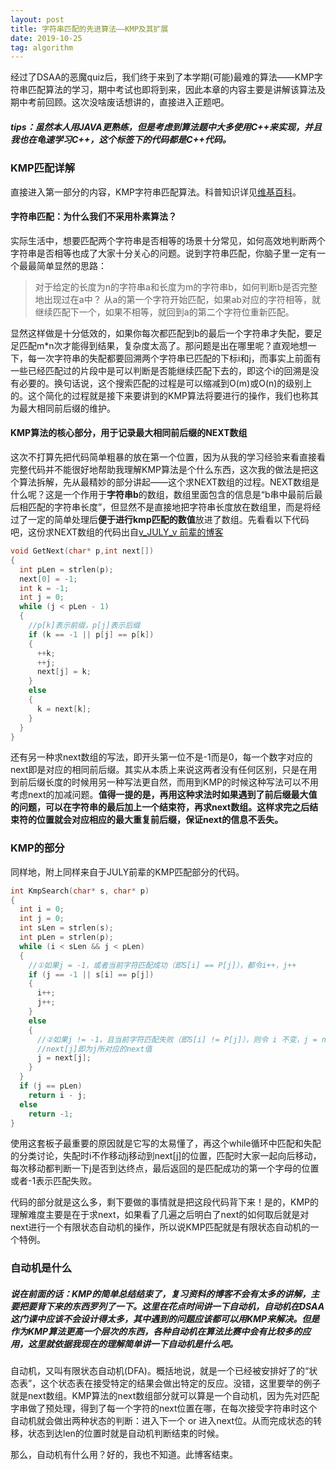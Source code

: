 ```yaml
---
layout: post
title: 字符串匹配的先进算法——KMP及其扩展
date: 2019-10-25
tag: algorithm
---
```


  经过了DSAA的恶魔quiz后，我们终于来到了本学期(可能)最难的算法——KMP字符串匹配算法的学习，期中考试也即将到来，因此本章的内容主要是讲解该算法及期中考前回顾。这次没啥废话想讲的，直接进入正题吧。

##### tips：虽然本人用JAVA更熟练，但是考虑到算法题中大多使用C++来实现，并且我也在龟速学习C++，这个标签下的代码都是C++代码。

### KMP匹配详解

  直接进入第一部分的内容，KMP字符串匹配算法。科普知识详见[维基百科](https://en.wikipedia.org/wiki/Knuth%E2%80%93Morris%E2%80%93Pratt_algorithm)。

#### 字符串匹配：为什么我们不采用朴素算法？
  
  实际生活中，想要匹配两个字符串是否相等的场景十分常见，如何高效地判断两个字符串是否相等也成了大家十分关心的问题。说到字符串匹配，你脑子里一定有一个最最简单显然的思路：

  > 对于给定的长度为n的字符串a和长度为m的字符串b，如何判断b是否完整地出现过在a中？
  > 从a的第一个字符开始匹配，如果ab对应的字符相等，就继续匹配下一个，如果不相等，就回到a的第二个字符位重新匹配。

  显然这样做是十分低效的，如果你每次都匹配到b的最后一个字符串才失配，要足足匹配m*n次才能得到结果，复杂度太高了。那问题是出在哪里呢？直观地想一下，每一次字符串的失配都要回溯两个字符串已匹配的下标i和j，而事实上前面有一些已经匹配过的片段中是可以判断是否能继续匹配下去的，即这个i的回溯是没有必要的。换句话说，这个搜索匹配的过程是可以缩减到O(m)或O(n)的级别上的。这个简化的过程就是接下来要讲到的KMP算法将要进行的操作，我们也称其为最大相同前后缀的维护。


#### KMP算法的核心部分，用于记录最大相同前后缀的NEXT数组

  这次不打算先把代码简单粗暴的放在第一个位置，因为从我的学习经验来看直接看完整代码并不能很好地帮助我理解KMP算法是个什么东西，这次我的做法是把这个算法拆解，先从最精妙的部分讲起——这个求NEXT数组的过程。NEXT数组是什么呢？这是一个作用于**字符串b**的数组，数组里面包含的信息是“b串中最前后最后相匹配的字符串长度”，但显然不是直接地把字符串长度放在数组里，而是将经过了一定的简单处理后**便于进行kmp匹配的数值**放进了数组。先看看以下代码吧，这份求NEXT数组的代码出自[v_JULY_v 前辈的博客](https://blog.csdn.net/v_july_v/article/details/7041827) 

```c++
void GetNext(char* p,int next[])
{
  int pLen = strlen(p);
  next[0] = -1;
  int k = -1;
  int j = 0;
  while (j < pLen - 1)
  {
    //p[k]表示前缀，p[j]表示后缀
    if (k == -1 || p[j] == p[k]) 
    {
      ++k;
      ++j;
      next[j] = k;
    }
    else 
    {
      k = next[k];
    }
  }
}
``` 

  还有另一种求next数组的写法，即开头第一位不是-1而是0，每一个数字对应的next即是对应的相同前后缀。其实从本质上来说这两者没有任何区别，只是在用到前后缀长度的时候用另一种写法更自然，而用到KMP的时候这种写法可以不用考虑next的加减问题。**值得一提的是，再用这种求法时如果遇到了前后缀最大值的问题，可以在字符串的最后加上一个结束符，再求next数组。这样求完之后结束符的位置就会对应相应的最大重复前后缀，保证next的信息不丢失。**

### KMP的部分

  同样地，附上同样来自于JULY前辈的KMP匹配部分的代码。

```c++
int KmpSearch(char* s, char* p)
{
  int i = 0;
  int j = 0;
  int sLen = strlen(s);
  int pLen = strlen(p);
  while (i < sLen && j < pLen)
  {
    //①如果j = -1，或者当前字符匹配成功（即S[i] == P[j]），都令i++，j++    
    if (j == -1 || s[i] == p[j])
    {
      i++;
      j++;
    }
    else
    {
      //②如果j != -1，且当前字符匹配失败（即S[i] != P[j]），则令 i 不变，j = next[j]    
      //next[j]即为j所对应的next值      
      j = next[j];
    }
  }
  if (j == pLen)
    return i - j;
  else
    return -1;
}
```

  使用这套板子最重要的原因就是它写的太易懂了，再这个while循环中匹配和失配的分类讨论，失配时i不作移动j移动到next[j]的位置，匹配时大家一起向后移动，每次移动都判断一下j是否到达终点，最后返回的是匹配成功的第一个字母的位置或者-1表示匹配失败。

  代码的部分就是这么多，剩下要做的事情就是把这段代码背下来！是的，KMP的理解难度主要是在于求next，如果看了几遍之后明白了next的如何取后就是对next进行一个有限状态自动机的操作，所以说KMP匹配就是有限状态自动机的一个特例。

### 自动机是什么

##### 说在前面的话：KMP的简单总结结束了，复习资料的博客不会有太多的讲解，主要把要背下来的东西罗列了一下。这里在花点时间讲一下自动机，自动机在DSAA这门课中应该不会设计得太多，其中遇到的问题应该都可以用KMP来解决。但是作为KMP算法更高一个层次的东西，各种自动机在算法比赛中会有比较多的应用，这里就依据我现在的理解简单讲一下自动机是什么吧。

 自动机，又叫有限状态自动机(DFA)。概括地说，就是一个已经被安排好了的“状态表”，这个状态表在接受特定的结果会做出特定的反应。没错，这里要举的例子就是next数组。KMP算法的next数组部分就可以算是一个自动机，因为先对匹配字串做了预处理，得到了每一个字符的next位置在哪，在每次接受字符串时这个自动机就会做出两种状态的判断：进入下一个 or 进入next位。从而完成状态的转移，状态到达len的位置时就是自动机判断结束的时候。

 那么，自动机有什么用？好的，我也不知道。此博客结束。